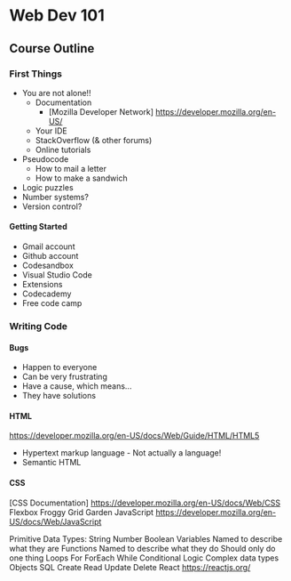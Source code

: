 # Web Dev 101

## Course Outline

### First Things

- You are not alone!!
  - Documentation
    - [Mozilla Developer Network] https://developer.mozilla.org/en-US/
  - Your IDE
  - StackOverflow (& other forums)
  - Online tutorials
- Pseudocode
  - How to mail a letter
  - How to make a sandwich
- Logic puzzles
- Number systems?
- Version control?

#### Getting Started

- Gmail account
- Github account
- Codesandbox
- Visual Studio Code
- Extensions
- Codecademy
- Free code camp

### Writing Code

#### Bugs

- Happen to everyone
- Can be very frustrating
- Have a cause, which means...
- They have solutions

#### HTML

https://developer.mozilla.org/en-US/docs/Web/Guide/HTML/HTML5

- Hypertext markup language - Not actually a language!
- Semantic HTML

#### CSS

[CSS Documentation] https://developer.mozilla.org/en-US/docs/Web/CSS
Flexbox Froggy
Grid Garden
JavaScript
https://developer.mozilla.org/en-US/docs/Web/JavaScript

Primitive Data Types:
String
Number
Boolean
Variables
Named to describe what they are
Functions
Named to describe what they do
Should only do one thing
Loops
For
ForEach
While
Conditional Logic
Complex data types
Objects
SQL
Create
Read
Update
Delete
React
https://reactjs.org/
